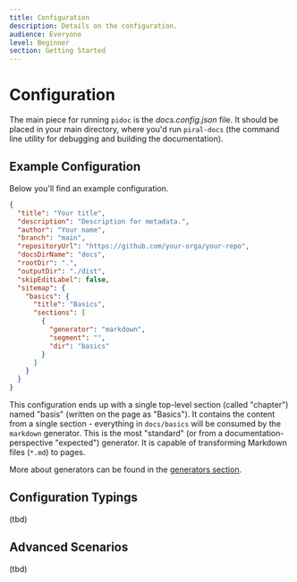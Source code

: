 ```yaml
---
title: Configuration
description: Details on the configuration.
audience: Everyone
level: Beginner
section: Getting Started
---
```


# Configuration

The main piece for running `pidoc` is the *docs.config.json* file. It should be placed in your main directory, where you'd run `piral-docs` (the command line utility for debugging and building the documentation).

## Example Configuration

Below you'll find an example configuration.

```json
{
  "title": "Your title",
  "description": "Description for metadata.",
  "author": "Your name",
  "branch": "main",
  "repositoryUrl": "https://github.com/your-orga/your-repo",
  "docsDirName": "docs",
  "rootDir": ".",
  "outputDir": "./dist",
  "skipEditLabel": false,
  "sitemap": {
    "basics": {
      "title": "Basics",
      "sections": [
        {
          "generator": "markdown",
          "segment": "",
          "dir": "basics"
        }
      ]
    }
  }
}
```

This configuration ends up with a single top-level section (called "chapter") named "basis" (written on the page as "Basics"). It contains the content from a single section - everything in `docs/basics` will be consumed by the `markdown` generator. This is the most "standard" (or from a documentation-perspective "expected") generator. It is capable of transforming Markdown files (`*.md`) to pages.

More about generators can be found in the [generators section](../generators/01-overview.md).

## Configuration Typings

(tbd)

## Advanced Scenarios

(tbd)
